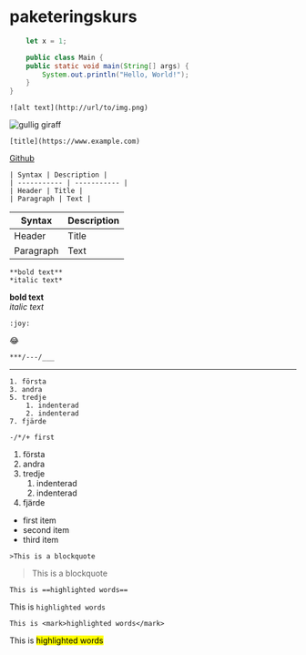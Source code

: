 # paketeringskurs
```javascript
	let x = 1;
```
```java
	public class Main {
	public static void main(String[] args) {
		System.out.println("Hello, World!");
	}
}
```
```
![alt text](http://url/to/img.png)
```
![gullig giraff](https://images.unsplash.com/photo-1626548307930-deac221f87d9?ixlib=rb-1.2.1&ixid=MnwxMjA3fDB8MHxwaG90by1wYWdlfHx8fGVufDB8fHx8&auto=format&fit=crop&w=834&q=80)

```
[title](https://www.example.com)
```
[Github](http://www.github.com)
```
| Syntax | Description |
| ----------- | ----------- |
| Header | Title |
| Paragraph | Text |
```
| Syntax | Description |
| ----------- | ----------- |
| Header | Title |
| Paragraph | Text |

```
**bold text**
*italic text*
```
**bold text**  
*italic text*

```
:joy:
```
:joy:
```
***/---/___
```
***
```
1. första
3. andra
5. tredje
	1. indenterad
	2. indenterad
7. fjärde

-/*/+ first
```
1. första
3. andra
5. tredje
	1. indenterad
	2. indenterad
7. fjärde  
  
- first item
- second item
- third item
```
>This is a blockquote
```
>This is a blockquote
```
This is ==highlighted words==
```
This is `highlighted words`
```
This is <mark>highlighted words</mark>
```
This is <mark>highlighted words</mark>
